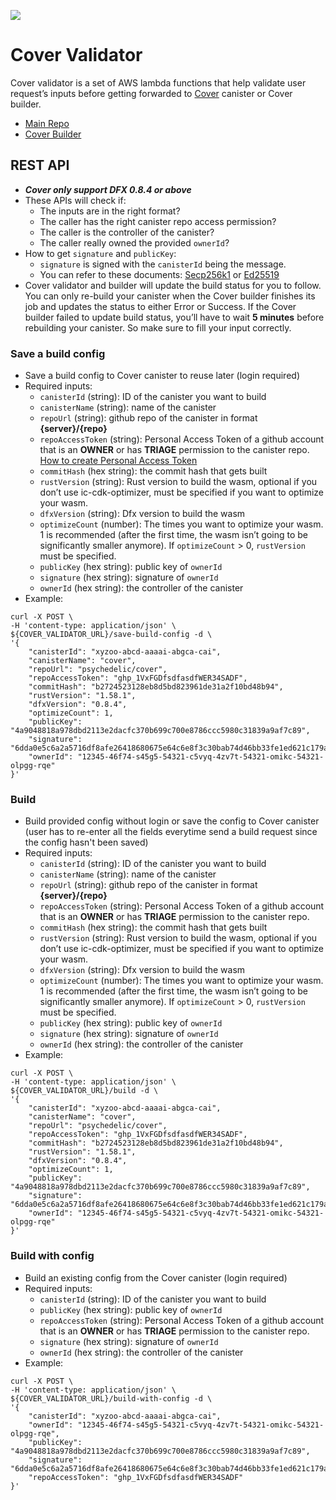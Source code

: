 ![](https://docs.covercode.ooo/overview/imgs/mainn.png)

# Cover Validator

Cover validator is a set of AWS lambda functions that help validate user request’s inputs before getting forwarded to [Cover](https://covercode.ooo/) canister or Cover builder.

- [Main Repo](https://github.com/Psychedelic/cover/)
- [Cover Builder](https://github.com/Psychedelic/cover-builder/)

## REST API

- **_Cover only support DFX 0.8.4 or above_**
- These APIs will check if:
  - The inputs are in the right format?
  - The caller has the right canister repo access permission?
  - The caller is the controller of the canister?
  - The caller really owned the provided `ownerId`?
- How to get `signature` and `publicKey`:
  - `signature` is signed with the `canisterId` being the message.
  - You can refer to these documents: [Secp256k1](https://github.com/dfinity/keysmith) or [Ed25519](https://github.com/Psychedelic/dfx-key)
- Cover validator and builder will update the build status for you to follow. You can only re-build your canister when the Cover builder finishes its job and updates the status to either Error or Success. If the Cover builder failed to update build status, you’ll have to wait **5 minutes** before rebuilding your canister. So make sure to fill your input correctly.

### Save a build config

- Save a build config to Cover canister to reuse later (login required)
- Required inputs:
  - `canisterId` (string): ID of the canister you want to build
  - `canisterName` (string): name of the canister
  - `repoUrl` (string): github repo of the canister in format **{server}/{repo}**
  - `repoAccessToken` (string): Personal Access Token of a github account that is an **OWNER** or has **TRIAGE** permission to the canister repo. [How to create Personal Access Token](https://docs.github.com/en/authentication/keeping-your-account-and-data-secure/creating-a-personal-access-token)
  - `commitHash` (hex string): the commit hash that gets built
  - `rustVersion` (string): Rust version to build the wasm, optional if you don’t use ic-cdk-optimizer, must be specified if you want to optimize your wasm.
  - `dfxVersion` (string): Dfx version to build the wasm
  - `optimizeCount` (number): The times you want to optimize your wasm. 1 is recommended (after the first time, the wasm isn’t going to be significantly smaller anymore). If `optimizeCount` > 0, `rustVersion` must be specified.
  - `publicKey` (hex string): public key of `ownerId`
  - `signature` (hex string): signature of `ownerId`
  - `ownerId` (hex string): the controller of the canister
- Example:

```
curl -X POST \
-H 'content-type: application/json' \
${COVER_VALIDATOR_URL}/save-build-config -d \
'{
    "canisterId": "xyzoo-abcd-aaaai-abgca-cai",
    "canisterName": "cover",
    "repoUrl": "psychedelic/cover",
    "repoAccessToken": "ghp_1VxFGDfsdfasdfWER34SADF",
    "commitHash": "b2724523128eb8d5bd823961de31a2f10bd48b94",
    "rustVersion": "1.58.1",
    "dfxVersion": "0.8.4",
    "optimizeCount": 1,
    "publicKey": "4a9048818a978dbd2113e2dacfc370b699c700e8786ccc5980c31839a9af7c89",
    "signature": "6dda0e5c6a2a5716df8afe26418680675e64c6e8f3c30bab74d46bb33fe1ed621c179a7c8af2f554cbe213ddc89244f00c6cca95d43078aa24ac474075167164",
    "ownerId": "12345-46f74-s45g5-54321-c5vyq-4zv7t-54321-omikc-54321-olpgg-rqe"
}'
```

### Build

- Build provided config without login or save the config to Cover canister (user has to re-enter all the fields everytime send a build request since the config hasn't been saved)
- Required inputs:
  - `canisterId` (string): ID of the canister you want to build
  - `canisterName` (string): name of the canister
  - `repoUrl` (string): github repo of the canister in format **{server}/{repo}**
  - `repoAccessToken` (string): Personal Access Token of a github account that is an **OWNER** or has **TRIAGE** permission to the canister repo.
  - `commitHash` (hex string): the commit hash that gets built
  - `rustVersion` (string): Rust version to build the wasm, optional if you don’t use ic-cdk-optimizer, must be specified if you want to optimize your wasm.
  - `dfxVersion` (string): Dfx version to build the wasm
  - `optimizeCount` (number): The times you want to optimize your wasm. 1 is recommended (after the first time, the wasm isn’t going to be significantly smaller anymore). If `optimizeCount` > 0, `rustVersion` must be specified.
  - `publicKey` (hex string): public key of `ownerId`
  - `signature` (hex string): signature of `ownerId`
  - `ownerId` (hex string): the controller of the canister
- Example:

```
curl -X POST \
-H 'content-type: application/json' \
${COVER_VALIDATOR_URL}/build -d \
'{
    "canisterId": "xyzoo-abcd-aaaai-abgca-cai",
    "canisterName": "cover",
    "repoUrl": "psychedelic/cover",
    "repoAccessToken": "ghp_1VxFGDfsdfasdfWER34SADF",
    "commitHash": "b2724523128eb8d5bd823961de31a2f10bd48b94",
    "rustVersion": "1.58.1",
    "dfxVersion": "0.8.4",
    "optimizeCount": 1,
    "publicKey": "4a9048818a978dbd2113e2dacfc370b699c700e8786ccc5980c31839a9af7c89",
    "signature": "6dda0e5c6a2a5716df8afe26418680675e64c6e8f3c30bab74d46bb33fe1ed621c179a7c8af2f554cbe213ddc89244f00c6cca95d43078aa24ac474075167164",
    "ownerId": "12345-46f74-s45g5-54321-c5vyq-4zv7t-54321-omikc-54321-olpgg-rqe"
}'
```

### Build with config

- Build an existing config from the Cover canister (login required)
- Required inputs:
  - `canisterId` (string): ID of the canister you want to build
  - `publicKey` (hex string): public key of `ownerId`
  - `repoAccessToken` (string): Personal Access Token of a github account that is an **OWNER** or has **TRIAGE** permission to the canister repo.
  - `signature` (hex string): signature of `ownerId`
  - `ownerId` (hex string): the controller of the canister
- Example:

```
curl -X POST \
-H 'content-type: application/json' \
${COVER_VALIDATOR_URL}/build-with-config -d \
'{
    "canisterId": "xyzoo-abcd-aaaai-abgca-cai",
    "ownerId": "12345-46f74-s45g5-54321-c5vyq-4zv7t-54321-omikc-54321-olpgg-rqe",
    "publicKey": "4a9048818a978dbd2113e2dacfc370b699c700e8786ccc5980c31839a9af7c89",
    "signature": "6dda0e5c6a2a5716df8afe26418680675e64c6e8f3c30bab74d46bb33fe1ed621c179a7c8af2f554cbe213ddc89244f00c6cca95d43078aa24ac474075167164",
    "repoAccessToken": "ghp_1VxFGDfsdfasdfWER34SADF"
}'
```
